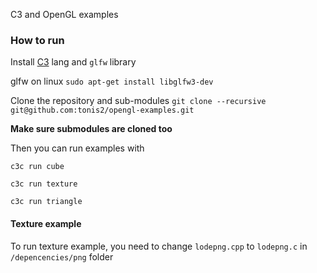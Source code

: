 C3 and OpenGL examples


### How to run


Install [C3](https://github.com/c3lang/c3c/releases/tag/latest) lang and `glfw` library

glfw on linux `sudo apt-get install libglfw3-dev`

Clone the repository and sub-modules `git clone --recursive git@github.com:tonis2/opengl-examples.git`

**Make sure submodules are cloned too**

Then you can run examples with

`c3c run cube`

`c3c run texture`

`c3c run triangle`


#### Texture example

To run texture example, you need to change `lodepng.cpp` to `lodepng.c` in `/depencencies/png` folder


